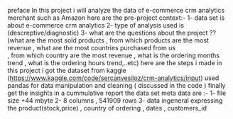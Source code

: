  preface
In this project i will analyze the data of e-commerce crm analytics merchant such as Amazon 
here are the pre-project context:-
    1- data set is about e-commerce crm analytics 
    2- type of analysis used is (descreptive/diagnostic)
    3- what are the questions about the project ??
      (what are the most sold products
      , from which products are the most revenue 
      , what are the most countries purchased from us  
      , from which country are the most revenue
      , what is the ordering months trend
      , what is the ordering hours trend,..etc)
      here are the steps i made in this project
 i got the dataset from kaggle (https://www.kaggle.com/code/sercanyesiloz/crm-analytics/input)
 used pandas for data manipulation and cleaning ( discussed in the code )
 finally get the insights in a cummulative report
 the data set meta data are :-
1- file size +44 mbyte
2- 8 columns , 541909 rows
3- data ingeneral expressing the product(stock,price) , country of ordering , dates , customers_id

